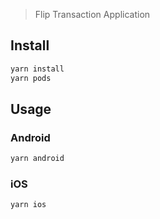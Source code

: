 > Flip Transaction Application

## Install

```sh
yarn install
yarn pods
```

## Usage

### Android
```sh
yarn android
```

### iOS
```sh
yarn ios
```
